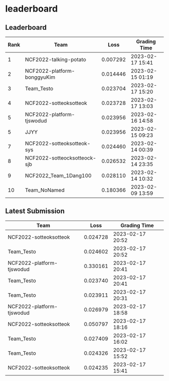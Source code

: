 
# leaderboard
## Leaderboard
|Rank|Team|Loss|Grading Time|
|----|----|----|------------|
|1|NCF2022-talking-potato|0.007292|2023-02-17 15:41|
|2|NCF2022-platform-bonggyuKim|0.014446|2023-02-15 01:19|
|3|Team_Testo|0.023704|2023-02-17 15:20|
|4|NCF2022-sotteoksotteok|0.023728|2023-02-17 13:03|
|5|NCF2022-platform-tjswodud|0.023956|2023-02-16 14:58|
|5|JJYY|0.023956|2023-02-15 09:23|
|7|NCF2022-sotteoksotteok-sys|0.024460|2023-02-14 00:39|
|8|NCF2022-sotteocksotteock-sjb|0.026532|2023-02-14 23:35|
|9|NCF2022_Team_1Dang100|0.028110|2023-02-14 10:32|
|10|Team_NoNamed|0.180366|2023-02-09 13:59|

## Latest Submission
|Team|Loss|Grading Time|
|----|----|------------|
|NCF2022-sotteoksotteok|0.024728|2023-02-17 20:52|
|Team_Testo|0.024602|2023-02-17 20:52|
|NCF2022-platform-tjswodud|0.330161|2023-02-17 20:41|
|Team_Testo|0.023740|2023-02-17 20:41|
|Team_Testo|0.023911|2023-02-17 20:31|
|NCF2022-platform-tjswodud|0.026979|2023-02-17 18:58|
|NCF2022-sotteoksotteok|0.050797|2023-02-17 18:16|
|Team_Testo|0.027409|2023-02-17 16:02|
|Team_Testo|0.024326|2023-02-17 15:52|
|NCF2022-sotteoksotteok|0.024235|2023-02-17 15:41|
